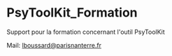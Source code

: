 # PsyToolKit_Formation

Support pour la formation concernant l'outil PsyToolKit

Mail: lboussard@parisnanterre.fr
